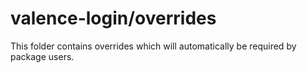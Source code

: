 # valence-login/overrides

This folder contains overrides which will automatically be required by package users.

